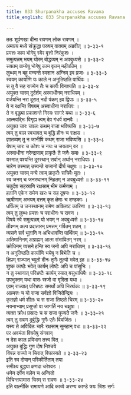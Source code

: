```yaml
---
title: 033 Shurpanakha accuses Ravana
title_english: 033 Shurpanakha accuses Ravana

---
```

ततः शूर्पणखा दीना रावणम् लोक रावणम् ।  
अमात्य मध्ये संक्रुद्धा परुषम् वाक्यम् अब्रवीत् ॥ ३-३३-१  
प्रमत्तः काम भोगेषु स्वैर वृत्तो निरंकुशः ।  
समुत्पन्नम् भयम् घोरम् बोद्धव्यम् न अवबुध्यसे ॥ ३-३३-२  
सक्तम् ग्राम्येषु भोगेषु काम वृत्तम् महीपतिम् ।  
लुब्धम् न बहु मन्यन्ते श्मशान अग्निम् इव प्रजाः ॥ ३-३३-३  
स्वयम् कार्याणि यः काले न अनुतिष्ठति पार्थिवः ।  
स तु वै सह राज्येन तैः च कार्यैः विनश्यति ॥ ३-३३-४  
अयुक्त चारम् दुर्दर्शम् अस्वाधीनम् नराधिपम् ।  
वर्जयन्ति नरा दूरात् नदी पंकम् इव द्विपाः ॥ ३-३३-५  
ये न रक्षन्ति विषयम् अस्वाधीना नराधिपः ।  
ते न वृद्ध्या प्रकाशन्ते गिरयः सागरे यथा ॥ ३-३३-६  
आत्मवद्भिः विगृह्य त्वम् देव गंधर्व दानवैः ।  
अयुक्त चारः चपलः कथम् राजा भविष्यसि ॥ ३-३३-७  
त्वम् तु बाल स्वभावत् च बुद्धि हीनः च राक्षस ।  
ज्ञातव्यम् तु न जानीषि कथम् राजा भविष्यसि ॥ ३-३३-८  
येषाम् चारः च कोशः च नयः च जयताम् वर ।  
अस्वाधीना नरेन्द्राणाम् प्राकृतैः ते जनैः समाः ॥ ३-३३-९  
यस्मात् पश्यन्ति दूरस्थान् सर्वान् अर्थान् नराधिपाः ।  
चारेण तस्मात् उच्यन्ते राजानो दीर्घ चक्षुषः ॥ ३-३३-१०  
अयुक्त चारम् मन्ये त्वाम् प्राकृतैः सचिवैः युतः ।  
स्व जनम् च जनस्थानम् निहतम् न अवबुध्यसे ॥ ३-३३-११  
चतुर्दश सहस्राणि रक्षसाम् भीम कर्मणाम् ।  
हतानि एकेन रामेण खरः च सह दूषणः ॥ ३-३३-१२  
ऋषीणाम् अभयम् दत्तम् कृत क्षेमाः च दण्डकाः ।  
धर्षितम् च जनस्थानम् रामेण अक्लिष्ट कारिणा ॥ ३-३३-१३  
त्वम् तु लुब्धः प्रमत्तः च पराधीनः च रावण ।  
विषये स्वे समुत्पन्नम् यो भयम् न अवबुध्यसे ॥ ३-३३-१४  
तीक्ष्णम् अल्प प्रदातारम् प्रमत्तम् गर्वितम् शठम् ।  
व्यसने सर्व भूतानि न अभिधावन्ति पार्थिवम् ॥ ३-३३-१५  
अतिमानिनम् अग्राह्यम् आत्म संभावितम् नरम् ।  
क्रोधिनम् व्यसने हन्ति स्व जनो अपि नराधिपम् ॥ ३-३३-१६  
न अनुतिष्ठति कार्याणि भयेषु न बिभेति च ।  
क्षिप्रम् राज्यात् च्युतो दीनः तृणैः तुल्यो भवेत् इह ॥ ३-३३-१७  
शुष्क काष्ठैः भवेत् कार्यम् लोष्टैः अपि च पांसुभिः ।  
न तु स्थानात् परिभ्रष्टैः कार्यम् स्यात् वसुधाधिपैः ॥ ३-३३-१८  
उपभुक्तम् यथा वासः स्रजो वा मृदिता यथा ।  
एवम् राज्यात् परिभ्रष्टः समर्थो अपि निरर्थकः ॥ ३-३३-१९  
अप्रमत्तः च यो राजा सर्वज्ञो विजितेन्द्रियः ।  
कृतज्ञो धर्म शीलः च स राजा तिष्ठते चिरम् ॥ ३-३३-२०  
नयनाभ्याम् प्रसुप्तो वा जागर्ति नय चक्षुषा ।  
व्यक्त क्रोध प्रसादः च स राजा पूज्यते जनैः ॥ ३-३३-२१  
त्वम् तु रावण दुर्बुद्धिः गुणैः एतैः विवर्जितः ।  
यस्य ते अविदितः चारैः रक्षसाम् सुमहान् वधः ॥ ३-३३-२२  
पर अवमंता विषयेषु संगवान्  
न देश काल प्रविभाग तत्त्व वित् ।  
अयुक्त बुद्धिः गुण दोष निश्चये  
विपन्न राज्यो न चिरात् विपत्स्यते ॥ ३-३३-२३  
इति स्व दोषान् परिकीर्तिताम् तया  
समीक्ष्य बुद्ध्या क्षणदा चरेश्वरः ।  
धनेन दर्पेण बलेन च अन्वितो  
विचिन्तयामास चिरम् स रावणः ॥ ३-३३-२४  
इति वाल्मीकि रामायणे आदि काव्ये अरण्य काण्डे त्रयः त्रिंशः सर्गः